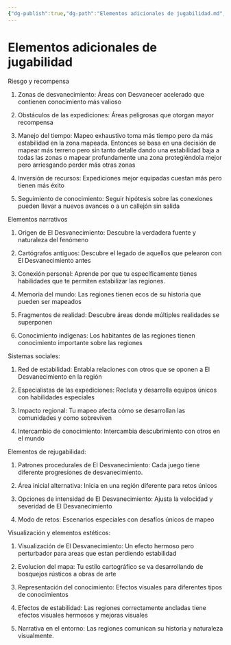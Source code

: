 ```yaml
---
{"dg-publish":true,"dg-path":"Elementos adicionales de jugabilidad.md","permalink":"/elementos-adicionales-de-jugabilidad/","dgPassFrontmatter":true}
---
```



# Elementos adicionales de jugabilidad

Riesgo y recompensa

1. Zonas de desvanecimiento: Áreas con Desvanecer acelerado que contienen conocimiento más valioso
    
2. Obstáculos de las expediciones: Áreas peligrosas que otorgan mayor recompensa
    
3. Manejo del tiempo: Mapeo exhaustivo toma más tiempo pero da más estabilidad en la zona mapeada. Entonces se basa en una decisión de mapear más terreno pero sin tanto detalle dando una estabilidad baja a todas las zonas o mapear profundamente una zona protegiéndola mejor pero arriesgando perder más otras zonas
    
4. Inversión de recursos: Expediciones mejor equipadas cuestan más pero tienen más éxito 
    
5. Seguimiento de conocimiento: Seguir hipótesis sobre las conexiones pueden llevar a nuevos avances o a un callejón sin salida
    

Elementos narrativos

1. Origen de El Desvanecimiento: Descubre la verdadera fuente y naturaleza del fenómeno
    
2. Cartógrafos antiguos: Descubre el legado de aquellos que pelearon con El Desvanecimiento antes
    
3. Conexión personal: Aprende por que tu específicamente tienes habilidades que te permiten estabilizar las regiones.
    
4. Memoria del mundo: Las regiones tienen ecos de su historia que pueden ser mapeados
    
5. Fragmentos de realidad: Descubre áreas donde múltiples realidades se superponen
    
6. Conocimiento indígenas: Los habitantes de las regiones tienen conocimiento importante sobre las regiones
    

Sistemas sociales:

1. Red de estabilidad: Entabla relaciones con otros que se oponen a El Desvanecimiento en la región
    
2. Especialistas de las expediciones: Recluta y desarrolla equipos únicos con habilidades especiales
    
3. Impacto regional: Tu mapeo afecta cómo se desarrollan las comunidades y como sobreviven
    
4. Intercambio de conocimiento: Intercambia descubrimiento con otros en el mundo
    

Elementos de rejugabilidad:

1. Patrones procedurales de El Desvanecimiento: Cada juego tiene diferente progresiones de desvanecimiento.
    
2. Área inicial alternativa: Inicia en una región diferente para retos únicos
    
3. Opciones de intensidad de El Desvanecimiento: Ajusta la velocidad y severidad de El Desvanecimiento
    
4. Modo de retos: Escenarios especiales con desafíos únicos de mapeo
    

Visualización y elementos estéticos:

1. Visualización de El Desvanecimiento: Un efecto hermoso pero perturbador para areas que estan perdiendo estabilidad
    
2. Evolucion del mapa: Tu estilo cartográfico se va desarrollando de bosquejos rústicos a obras de arte
    
3. Representación del conocimiento: Efectos visuales para diferentes tipos de conocimientos
    
4. Efectos de estabilidad: Las regiones correctamente ancladas tiene efectos visuales hermosos y mejoras visuales
    
5. Narrativa en el entorno: Las regiones comunican su historia y naturaleza visualmente.
    

